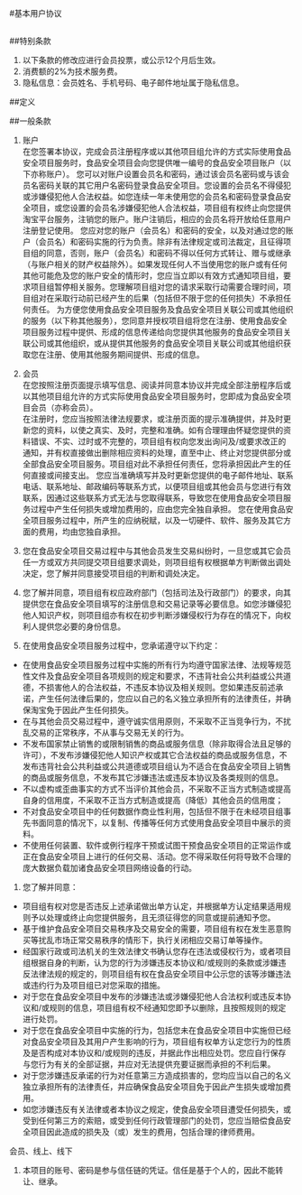 #基本用户协议

##



##特别条款
1. 以下条款的修改应进行会员投票，或公示12个月后生效。
1. 消费额的2%为技术服务费。
1. 隐私信息：会员姓名、手机号码、电子邮件地址属于隐私信息。

##定义

##一般条款

1. 账户  
在您签署本协议，完成会员注册程序或以其他项目组允许的方式实际使用食品安全项目服务时，食品安全项目会向您提供唯一编号的食品安全项目账户（以下亦称账户）。
您可以对账户设置会员名和密码，通过该会员名密码或与该会员名密码关联的其它用户名密码登录食品安全项目。您设置的会员名不得侵犯或涉嫌侵犯他人合法权益。如您连续一年未使用您的会员名和密码登录食品安全项目，或您设置的会员名涉嫌侵犯他人合法权益，项目组有权终止向您提供淘宝平台服务，注销您的账户。账户注销后，相应的会员名将开放给任意用户注册登记使用。
您应对您的账户（会员名）和密码的安全，以及对通过您的账户（会员名）和密码实施的行为负责。除非有法律规定或司法裁定，且征得项目组的同意，否则，账户（会员名）和密码不得以任何方式转让、赠与或继承（与账户相关的财产权益除外）。如果发现任何人不当使用您的账户或有任何其他可能危及您的账户安全的情形时，您应当立即以有效方式通知项目组，要求项目组暂停相关服务。您理解项目组对您的请求采取行动需要合理时间，项目组对在采取行动前已经产生的后果（包括但不限于您的任何损失）不承担任何责任。
为方便您使用食品安全项目服务及食品安全项目关联公司或其他组织的服务（以下称其他服务），您同意并授权项目组将您在注册、使用食品安全项目服务过程中提供、形成的信息传递给向您提供其他服务的食品安全项目关联公司或其他组织，或从提供其他服务的食品安全项目关联公司或其他组织获取您在注册、使用其他服务期间提供、形成的信息。

1. 会员  
在您按照注册页面提示填写信息、阅读并同意本协议并完成全部注册程序后或以其他项目组允许的方式实际使用食品安全项目服务时，您即成为食品安全项目会员（亦称会员）。  
在注册时，您应当按照法律法规要求，或注册页面的提示准确提供，并及时更新您的资料，以使之真实、及时，完整和准确。如有合理理由怀疑您提供的资料错误、不实、过时或不完整的，项目组有权向您发出询问及/或要求改正的通知，并有权直接做出删除相应资料的处理，直至中止、终止对您提供部分或全部食品安全项目服务。项目组对此不承担任何责任，您将承担因此产生的任何直接或间接支出。
您应当准确填写并及时更新您提供的电子邮件地址、联系电话、联系地址、邮政编码等联系方式，以便项目组或其他会员与您进行有效联系，因通过这些联系方式无法与您取得联系，导致您在使用食品安全项目服务过程中产生任何损失或增加费用的，应由您完全独自承担。
您在使用食品安全项目服务过程中，所产生的应纳税赋，以及一切硬件、软件、服务及其它方面的费用，均由您独自承担。 

1. 您在食品安全项目交易过程中与其他会员发生交易纠纷时，一旦您或其它会员任一方或双方共同提交项目组要求调处，则项目组有权根据单方判断做出调处决定，您了解并同意接受项目组的判断和调处决定。

1. 您了解并同意，项目组有权应政府部门（包括司法及行政部门）的要求，向其提供您在食品安全项目填写的注册信息和交易记录等必要信息。如您涉嫌侵犯他人知识产权，则项目组亦有权在初步判断涉嫌侵权行为存在的情况下，向权利人提供您必要的身份信息。 

1. 在使用食品安全项目服务过程中，您承诺遵守以下约定：  
- 在使用食品安全项目服务过程中实施的所有行为均遵守国家法律、法规等规范性文件及食品安全项目各项规则的规定和要求，不违背社会公共利益或公共道德，不损害他人的合法权益，不违反本协议及相关规则。您如果违反前述承诺，产生任何法律后果的，您应以自己的名义独立承担所有的法律责任，并确保淘宝免于因此产生任何损失。
- 在与其他会员交易过程中，遵守诚实信用原则，不采取不正当竞争行为，不扰乱交易的正常秩序，不从事与交易无关的行为。
- 不发布国家禁止销售的或限制销售的商品或服务信息（除非取得合法且足够的许可），不发布涉嫌侵犯他人知识产权或其它合法权益的商品或服务信息，不发布违背社会公共利益或公共道德或项目组认为不适合在食品安全项目上销售的商品或服务信息，不发布其它涉嫌违法或违反本协议及各类规则的信息。
- 不以虚构或歪曲事实的方式不当评价其他会员，不采取不正当方式制造或提高自身的信用度，不采取不正当方式制造或提高（降低）其他会员的信用度；
- 不对食品安全项目中的任何数据作商业性利用，包括但不限于在未经项目组事先书面同意的情况下，以复制、传播等任何方式使用食品安全项目中展示的资料。
- 不使用任何装置、软件或例行程序干预或试图干预食品安全项目的正常运作或正在食品安全项目上进行的任何交易、活动。您不得采取任何将导致不合理的庞大数据负载加诸食品安全项目网络设备的行动。

1. 您了解并同意：
- 项目组有权对您是否违反上述承诺做出单方认定，并根据单方认定结果适用规则予以处理或终止向您提供服务，且无须征得您的同意或提前通知予您。
- 基于维护食品安全项目交易秩序及交易安全的需要，项目组有权在发生恶意购买等扰乱市场正常交易秩序的情形下，执行关闭相应交易订单等操作。
- 经国家行政或司法机关的生效法律文书确认您存在违法或侵权行为，或者项目组根据自身的判断，认为您的行为涉嫌违反本协议和/或规则的条款或涉嫌违反法律法规的规定的，则项目组有权在食品安全项目中公示您的该等涉嫌违法或违约行为及项目组已对您采取的措施。
- 对于您在食品安全项目中发布的涉嫌违法或涉嫌侵犯他人合法权利或违反本协议和/或规则的信息，项目组有权不经通知您即予以删除，且按照规则的规定进行处罚。
- 对于您在食品安全项目中实施的行为，包括您未在食品安全项目中实施但已经对食品安全项目及其用户产生影响的行为，项目组有权单方认定您行为的性质及是否构成对本协议和/或规则的违反，并据此作出相应处罚。您应自行保存与您行为有关的全部证据，并应对无法提供充要证据而承担的不利后果。
- 对于您涉嫌违反承诺的行为对任意第三方造成损害的，您均应当以自己的名义独立承担所有的法律责任，并应确保食品安全项目免于因此产生损失或增加费用。
- 如您涉嫌违反有关法律或者本协议之规定，使食品安全项目遭受任何损失，或受到任何第三方的索赔，或受到任何行政管理部门的处罚，您应当赔偿食品安全项目因此造成的损失及（或）发生的费用，包括合理的律师费用。

会员、线上、线下
1. 本项目的账号、密码是参与信任链的凭证。信任是基于个人的，因此不能转让、继承。
